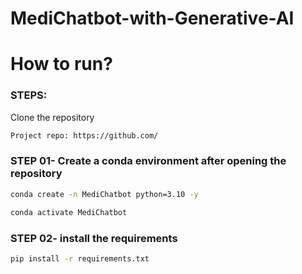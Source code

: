# MediChatbot-with-Generative-AI


# How to run?
### STEPS:

Clone the repository

```bash
Project repo: https://github.com/
```
### STEP 01- Create a conda environment after opening the repository

```bash
conda create -n MediChatbot python=3.10 -y
```

```bash
conda activate MediChatbot
```


### STEP 02- install the requirements
```bash
pip install -r requirements.txt
```